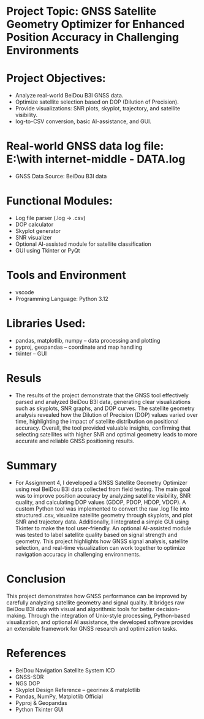 # Project Topic: GNSS Satellite Geometry Optimizer for Enhanced Position Accuracy in Challenging Environments

# Project Objectives:
- Analyze real-world BeiDou B3I GNSS data.
- Optimize satellite selection based on DOP (Dilution of Precision).
- Provide visualizations: SNR plots, skyplot, trajectory, and satellite visibility.
- log-to-CSV conversion, basic AI-assistance, and GUI.


# Real-world GNSS data  log file: E:\with internet-middle - DATA.log
- GNSS Data Source: BeiDou B3I data


# Functional Modules:
- Log file parser (.log → .csv)
- DOP calculator
- Skyplot generator
- SNR visualizer
- Optional AI-assisted module for satellite classification
- GUI using Tkinter or PyQt


# Tools and Environment
- vscode
- Programming Language: Python 3.12

# Libraries Used:
- pandas, matplotlib, numpy – data processing and plotting
- pyproj, geopandas – coordinate and map handling
- tkinter – GUI
  
# Resuls
- The results of the project demonstrate that the GNSS tool effectively parsed and analyzed BeiDou B3I data, generating clear visualizations such as skyplots, SNR graphs, and DOP curves. The satellite geometry analysis revealed how the Dilution of Precision (DOP) values varied over time, highlighting the impact of satellite distribution on positional accuracy. Overall, the tool provided valuable insights, confirming that selecting satellites with higher SNR and optimal geometry leads to more accurate and reliable GNSS positioning results.

# Summary
- For Assignment 4, I developed a GNSS Satellite Geometry Optimizer using real BeiDou B3I data collected from field testing. The main goal was to improve position accuracy by analyzing satellite visibility, SNR quality, and calculating DOP values (GDOP, PDOP, HDOP, VDOP). A custom Python tool was implemented to convert the raw .log file into structured .csv, visualize satellite geometry through skyplots, and plot SNR and trajectory data. Additionally, I integrated a simple GUI using Tkinter to make the tool user-friendly. An optional AI-assisted module was tested to label satellite quality based on signal strength and geometry. This project highlights how GNSS signal analysis, satellite selection, and real-time visualization can work together to optimize navigation accuracy in challenging environments.

# Conclusion
This project demonstrates how GNSS performance can be improved by carefully analyzing satellite geometry and signal quality. It bridges raw BeiDou B3I data with visual and algorithmic tools for better decision-making. Through the integration of Unix-style processing, Python-based visualization, and optional AI assistance, the developed software provides an extensible framework for GNSS research and optimization tasks.

# References
- BeiDou Navigation Satellite System ICD
- GNSS-SDR 
- NGS DOP
- Skyplot Design Reference – georinex & matplotlib
- Pandas, NumPy, Matplotlib Official
- Pyproj & Geopandas 
- Python Tkinter GUI 










